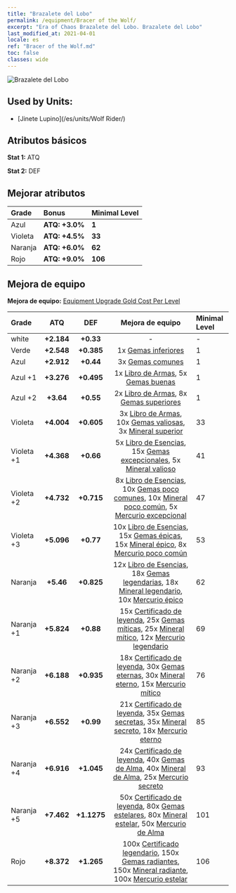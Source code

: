 ```yaml
---
title: "Brazalete del Lobo"
permalink: /equipment/Bracer of the Wolf/
excerpt: "Era of Chaos Brazalete del Lobo. Brazalete del Lobo"
last_modified_at: 2021-04-01
locale: es
ref: "Bracer of the Wolf.md"
toc: false
classes: wide
---
```


  ![Brazalete del Lobo](/images/e/e_4023.png)

## Used by Units:

* [Jinete Lupino](/es/units/Wolf Rider/) 


## Atributos básicos
 **Stat 1:** ATQ

 **Stat 2:** DEF

## Mejorar atributos

  |     Grade    |   Bonus | Minimal Level | 
  |:-------------|:--------|:--------------| 
  | Azul | **ATQ: +3.0%** | **1** | 
  | Violeta | **ATQ: +4.5%** | **33** | 
  | Naranja | **ATQ: +6.0%** | **62** | 
  | Rojo | **ATQ: +9.0%** | **106** | 


## Mejora de equipo
 **Mejora de equipo:** [Equipment Upgrade Gold Cost Per Level](/equipment/EquipmentUpgradeCostPerLevel/) 

  |          Grade      | ATQ | DEF | Mejora de equipo | Minimal Level |
  |:--------------------|:---------:|:---------:|:----------------:|:--------------|
  | white | **+2.184** | **+0.33** | - | - |
  | Verde | **+2.548** | **+0.385** | 1x [Gemas inferiores](/es/Items/mat_4/) | 1 |
  | Azul | **+2.912** | **+0.44** | 3x [Gemas comunes](/es/Items/mat_10/) | 1 |
  | Azul +1 | **+3.276** | **+0.495** | 1x [Libro de Armas](/es/Items/mat_18/), 5x [Gemas buenas](/es/Items/mat_16/) | 1 |
  | Azul +2 | **+3.64** | **+0.55** | 2x [Libro de Armas](/es/Items/mat_25/), 8x [Gemas superiores](/es/Items/mat_23/) | 1 |
  | Violeta | **+4.004** | **+0.605** | 3x [Libro de Armas](/es/Items/mat_32/), 10x [Gemas valiosas](/es/Items/mat_30/), 3x [Mineral superior](/es/Items/mat_19/) | 33 |
  | Violeta +1 | **+4.368** | **+0.66** | 5x [Libro de Esencias](/es/Items/mat_39/), 15x [Gemas excepcionales](/es/Items/mat_37/), 5x [Mineral valioso](/es/Items/mat_26/) | 41 |
  | Violeta +2 | **+4.732** | **+0.715** | 8x [Libro de Esencias](/es/Items/mat_46/), 10x [Gemas poco comunes](/es/Items/mat_44/), 10x [Mineral poco común](/es/Items/mat_40/), 5x [Mercurio excepcional](/es/Items/mat_35/) | 47 |
  | Violeta +3 | **+5.096** | **+0.77** | 10x [Libro de Esencias](/es/Items/mat_53/), 15x [Gemas épicas](/es/Items/mat_51/), 15x [Mineral épico](/es/Items/mat_47/), 8x [Mercurio poco común](/es/Items/mat_42/) | 53 |
  | Naranja | **+5.46** | **+0.825** | 12x [Libro de Esencias](/es/Items/mat_60/), 18x [Gemas legendarias](/es/Items/mat_58/), 18x [Mineral legendario](/es/Items/mat_54/), 10x [Mercurio épico](/es/Items/mat_49/) | 62 |
  | Naranja +1 | **+5.824** | **+0.88** | 15x [Certificado de leyenda](/es/Items/mat_67/), 25x [Gemas míticas](/es/Items/mat_65/), 25x [Mineral mítico](/es/Items/mat_61/), 12x [Mercurio legendario](/es/Items/mat_56/) | 69 |
  | Naranja +2 | **+6.188** | **+0.935** | 18x [Certificado de leyenda](/es/Items/mat_74/), 30x [Gemas eternas](/es/Items/mat_72/), 30x [Mineral eterno](/es/Items/mat_68/), 15x [Mercurio mítico](/es/Items/mat_63/) | 76 |
  | Naranja +3 | **+6.552** | **+0.99** | 21x [Certificado de leyenda](/es/Items/mat_81/), 35x [Gemas secretas](/es/Items/mat_79/), 35x [Mineral secreto](/es/Items/mat_75/), 18x [Mercurio eterno](/es/Items/mat_70/) | 85 |
  | Naranja +4 | **+6.916** | **+1.045** | 24x [Certificado de leyenda](/es/Items/mat_88/), 40x [Gemas de Alma](/es/Items/mat_86/), 40x [Mineral de Alma](/es/Items/mat_82/), 25x [Mercurio secreto](/es/Items/mat_77/) | 93 |
  | Naranja +5 | **+7.462** | **+1.1275** | 50x [Certificado de leyenda](/es/Items/mat_95/), 80x [Gemas estelares](/es/Items/mat_93/), 80x [Mineral estelar](/es/Items/mat_89/), 50x [Mercurio de Alma](/es/Items/mat_84/) | 101 |
  | Rojo | **+8.372** | **+1.265** | 100x [Certificado legendario](/es/Items/mat_102/), 150x [Gemas radiantes](/es/Items/mat_100/), 150x [Mineral radiante](/es/Items/mat_96/), 100x [Mercurio estelar](/es/Items/mat_91/) | 106 |

